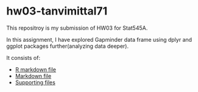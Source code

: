# hw03-tanvimittal71
This repositroy is my submission of HW03 for Stat545A.

In this assignment, I have explored Gapminder data frame using dplyr and ggplot packages further(analyzing data deeper).

It consists of:
* [R markdown file]()
* [Markdown file]()
* [Supporting files]()



